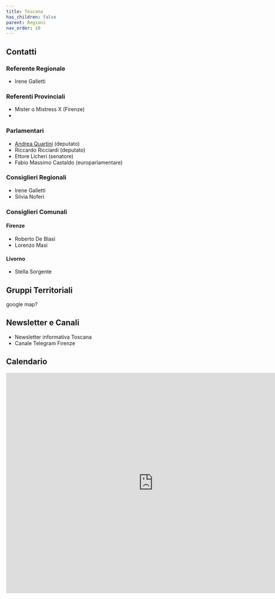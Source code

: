 ```yaml
---
title: Toscana
has_children: false
parent: Regioni
nav_order: 10
---
```


## Contatti
### Referente Regionale
- Irene Galletti

### Referenti Provinciali
- Mister o Mistress X (Firenze)
- 

### Parlamentari
- [Andrea Quartini](https://www.facebook.com/andreaquartiniM5S) (deputato)
- Riccardo Ricciardi (deputato)
- Ettore Licheri (senatore)
- Fabio Massimo Castaldo (europarlamentare)

### Consiglieri Regionali
- Irene Galletti
- Silvia Noferi

### Consiglieri Comunali
#### Firenze
- Roberto De Blasi
- Lorenzo Masi
#### Livorno
- Stella Sorgente

## Gruppi Territoriali
google map?

## Newsletter e Canali
- Newsletter informativa Toscana
- Canale Telegram Firenze

## Calendario
<iframe src="https://calendar.google.com/calendar/embed?height=600&wkst=2&bgcolor=%23ffffff&ctz=Europe%2FParis&showTz=0&showPrint=0&showDate=1&showTabs=1&showCalendars=0&src=bTVzLmZpcmVuemUucHJvdkBnbWFpbC5jb20&color=%23F6BF26" style="border-width:0" width="800" height="600" frameborder="0" scrolling="no"></iframe>
